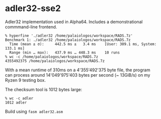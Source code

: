 # adler32-sse2
Adler32 implementation used in Alpha64. Includes a demonstrational commmand-line frontend.

```
% hyperfine './adler32 /home/palaiologos/workspace/RADS.7z'
Benchmark 1: ./adler32 /home/palaiologos/workspace/RADS.7z
  Time (mean ± σ):     442.5 ms ±   3.4 ms    [User: 309.1 ms, System: 133.1 ms]
  Range (min … max):   437.9 ms … 448.3 ms    10 runs
% wc -c /home/palaiologos/workspace/RADS.7z
4355492375 /home/palaiologos/workspace/RADS.7z
```

With a mean runtime of 310ms on a 4'355'492'375 byte file, the program can process around 14'049'975'403 bytes per second (~ 13GiB/s) on my Ryzen 9 testing box.

The checksum tool is 1012 bytes large:

```
% wc -c adler
1012 adler
```

Build using `fasm adler32.asm`

